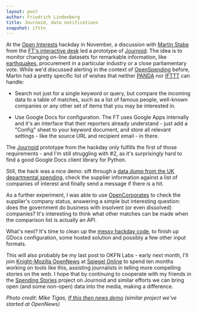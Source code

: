 ```yaml
---
layout: post
author: Friedrich Lindenberg
title: Journoid, data notifications
snapshot: ifttn
---
```


At the [Open Interests](http://okfnlabs.org/events/hackdays/lobbying.html) hackday in November, a discussion with [Martin Stabe](http://www.martinstabe.com/) from the [FT's interactive desk](www.ft.com/intl/interactive) led a prototype of [Journoid](https://github.com/pudo/journoid). The idea is to monitor changing on-line datasets for remarkable information, like [earthquakes](http://datadesk.latimes.com/), procurement in a particular industry or a close parliamentary vote. While we'd discussed alerting in the context of [OpenSpending](http://openspending.org/) before, Martin had a pretty specific list of wishes that neither [PANDA](http://pandaproject.net/) nor [IFTTT](http://ifttt.com/) can handle:

* Search not just for a single keyword or query, but compare the incoming data to a table of matches, such as a list of famous people, well-known companies or any other set of items that you may be interested in. 

* Use Google Docs for configuration. The FT uses Google Apps internally and it's an interface that their reporters already understand - just add a "Config" sheet to your keyword document, and store all relevant settings - like the source URL and recipient email - in there. 

The [Journoid](https://github.com/pudo/journoid) prototype from the hackday only fulfills the first of those requirements - and I'm still struggling with #2, as it's surprisingly hard to find a good Google Docs client library for Python. 

Still, the hack was a nice demo: sift through a [data dump from the UK departmental spending](http://data.etl.openspending.org/uk25k/), check the supplier information against a list of companies of interest and finally send a message if there is a hit.

As a further experiment, I was able to use [OpenCorporates](http://opencorporates.com/) to check the supplier's company status, answering a simple but interesting question: does the government do business with insolvent (or even dissolved) companies? It's interesting to think what other matches can be made when the comparison list is actually an API. 

What's next? It's time to clean up the [messy hackday code](https://github.com/pudo/journoid/tree/master/journoid), to finish up GDocs configuration, some hosted solution and possibly a few other input formats. 

This will also probably be my last post to OKFN Labs - early next month,
I'll join [Knight-Mozilla OpenNews](http://mozillaopennews.org) at
[Spiegel Online](http://spiegel.de) to spend ten months working on tools
like this, assisting journalists in telling more compelling stories on
the web. I hope that by continuing to cooperate with my friends in the 
[Spending Stories](http://spendingstories.org) project on Journoid and
similar efforts we can bring open (and some non-open) data into the
media, making a difference. 

_Photo credit: Mike Tigas, [If this then news demo](http://www.flickr.com/photos/madmannova/8384618902/sizes/l/in/set-72157632527677275/) (similar project we've
started at OpenNews)_

